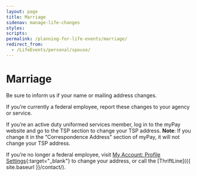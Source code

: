 ```yaml
---
layout: page
title: Marriage
sidenav: manage-life-changes
styles:
scripts:
permalink: /planning-for-life-events/marriage/
redirect_from:
  - /LifeEvents/personal/spouse/
---
```


# Marriage

Be sure to inform us if your name or mailing address changes.

If you’re currently a federal employee, report these changes to your agency or service.

If you’re an active duty uniformed services member, log in to the myPay website and go to the TSP section to change your TSP address. **Note**: If you change it in the “Correspondence Address” section of myPay, it will not change your TSP address.

If you’re no longer a federal employee, visit [My Account: Profile Settings](https://www.tsp.gov/tsp/profileSettings.do?subaction=view&amp;_name=profile){:target="\_blank"} to change your address, or call the [ThriftLine]({{ site.baseurl }}/contact/).


<!-- CONTENT END -->
